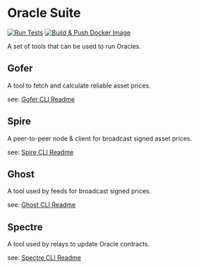 # Oracle Suite

[![Run Tests](https://github.com/chronicleprotocol/oracle-suite/actions/workflows/test.yml/badge.svg)](https://github.com/chronicleprotocol/oracle-suite/actions/workflows/test.yml)
[![Build & Push Docker Image](https://github.com/chronicleprotocol/oracle-suite/actions/workflows/docker.yml/badge.svg)](https://github.com/chronicleprotocol/oracle-suite/actions/workflows/docker.yml)

A set of tools that can be used to run Oracles.

## Gofer

A tool to fetch and calculate reliable asset prices.

see: [Gofer CLI Readme](cmd/gofer/README.md)

## Spire

A peer-to-peer node & client for broadcast signed asset prices.

see: [Spire CLI Readme](cmd/spire/README.md)

## Ghost

A tool used by feeds for broadcast signed prices.

see: [Ghost CLI Readme](cmd/ghost/README.md)

## Spectre

A tool used by relays to update Oracle contracts.

see: [Spectre CLI Readme](cmd/spectre/README.md)


